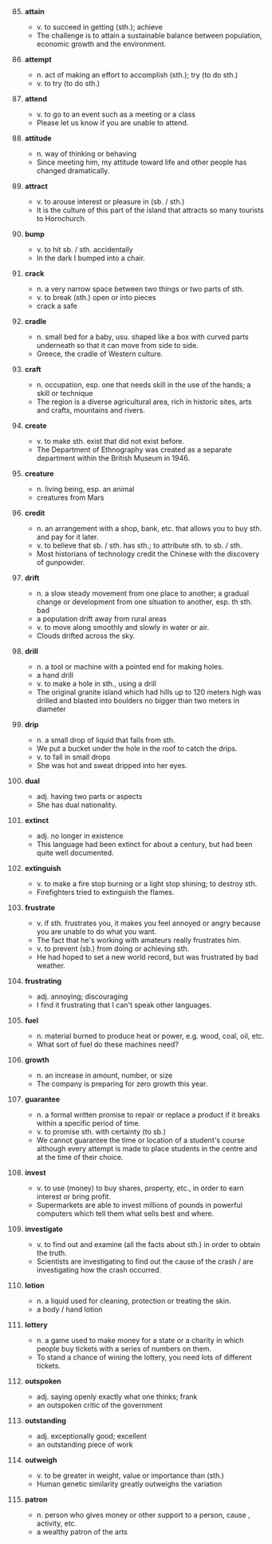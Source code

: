 85. **attain**  
    - v. to succeed in getting (sth.); achieve
    - The challenge is to attain a sustainable balance between population, economic growth and the environment.
    
86. **attempt**
    - n. act of making an effort to accomplish (sth.); try (to do sth.)
    - v. to try (to do sth.)
    
87. **attend**
    - v. to go to an event such as a meeting or a class
    - Please let us know if you are unable to attend.
    
88. **attitude**
    - n. way of thinking or behaving
    - Since meeting him, my attitude toward life and other people has changed dramatically.
    
89. **attract**
    - v. to arouse interest or pleasure in (sb. / sth.)
    - It is the culture of this part of the island that attracts so many tourists to Hornchurch.
    
90. **bump**
    - v. to hit sb. / sth. accidentally
    - In the dark I bumped into a chair.
    
91. **crack**
    - n. a very narrow space between two things or two parts of sth.
    - v. to break (sth.) open or into pieces
    - crack a safe
    
92. **cradle**
    - n. small bed for a baby, usu. shaped like a box with curved parts underneath so that it can move from side to side.
    - Greece, the cradle of Western culture.
    
93. **craft**
    - n. occupation, esp. one that needs skill in the use of the hands; a skill or technique
    - The region is a diverse agricultural area, rich in historic sites, arts and crafts, mountains and rivers.
    
94. **create**
    - v. to make sth. exist that did not exist before.
    - The Department of Ethnography was created as a separate department within the British Museum in 1946.
    
95. **creature**
    - n. living being, esp. an animal
    - creatures from Mars
    
96. **credit**
    - n. an arrangement with a shop, bank, etc. that allows you to buy sth. and pay for it later.
    - v. to believe that sb. / sth. has sth.; to attribute sth. to sb. / sth.
    - Most historians of technology credit the Chinese with the discovery of gunpowder.
    
97. **drift**
    - n. a slow steady movement from one place to another; a gradual change or development from one situation to another, esp. th sth. bad
    - a population drift away from rural areas
    - v. to move along smoothly and slowly in water or air.
    - Clouds drifted across the sky.
    
98. **drill**
    - n. a tool or machine with a pointed end for making holes.
    - a hand drill
    - v. to make a hole in sth., using a drill
    - The original granite island which had hills up to 120 meters high was drilled and blasted into boulders no bigger than two meters in diameter
    
99. **drip**
    - n. a small drop of liquid that falls from sth.
    - We put a bucket under the hole in the roof to catch the drips.
    - v. to fall in small drops
    - She was hot and sweat dripped into her eyes.
    
100. **dual**
     - adj. having two parts or aspects
     - She has dual nationality.
     
101. **extinct**
     - adj. no longer in existence
     - This language had been extinct for about a century, but had been quite well documented.
     
102. **extinguish**

     - v. to make a fire stop burning or a light  stop shining; to destroy sth.
     - Firefighters tried to extinguish the flames.

103. **frustrate**

     - v. if sth. frustrates you, it makes you feel annoyed or angry because you are unable to do what you want.
     - The fact that he's working with amateurs really frustrates him.
     - v. to prevent (sb.) from doing or achieving sth.
     - He had hoped to set a new world record, but was frustrated by bad weather.

104. **frustrating**

     - adj. annoying; discouraging
     - I find it frustrating that I can't speak other languages.

105. **fuel**

     - n. material burned to produce heat or power, e.g. wood, coal, oil, etc.
     - What sort of fuel do these machines need?

106. **growth**

     - n. an increase in amount, number, or size
     - The company is preparing for zero growth this year.

107. **guarantee**

     - n. a formal written promise to repair or replace a product if it breaks within a specific period of time.
     - v. to promise sth. with certainty (to sb.)
     - We cannot guarantee the time or location of a student's course although every attempt is made to place students in the centre and at the time of their choice.

108. **invest**

     - v. to use (money) to buy shares, property, etc., in order to earn interest or bring profit.
     - Supermarkets are able to invest millions of pounds in powerful computers which tell them what sells best and where.

109. **investigate**

     - v. to find out and examine (all the facts about sth.) in order to obtain the truth.
     - Scientists are investigating to find out the cause of the crash / are investigating how the crash occurred.

110. **lotion**

     - n. a liquid used for cleaning, protection or treating the skin.
     - a body / hand lotion

111. **lottery**

     - n. a game used to make money for a state or a charity in which people buy tickets with a series of numbers on them.
     - To stand a chance of wining the lottery, you need lots of different tickets.

112. **outspoken**

     - adj. saying openly exactly what one thinks; frank
     - an outspoken critic of the government

113. **outstanding**

     - adj. exceptionally good; excellent
     - an outstanding piece of work

114. **outweigh**

     -  v. to be greater in weight, value or importance than (sth.)
     - Human genetic similarity greatly outweighs the variation

115. **patron**

     - n. person who gives money or other support to a person, cause , activity, etc.
     - a wealthy patron of the arts

     

     

     